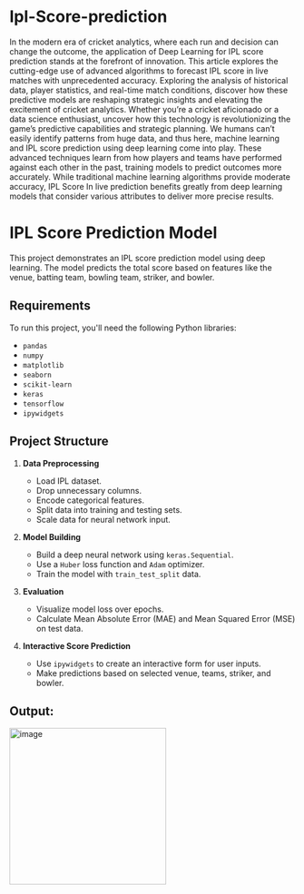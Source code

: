 # Ipl-Score-prediction

In the modern era of cricket analytics, where each run and decision can change the outcome, the application of Deep Learning for IPL score prediction stands at the forefront of innovation. This article explores the cutting-edge use of advanced algorithms to forecast IPL score in live matches with unprecedented accuracy. Exploring the analysis of historical data, player statistics, and real-time match conditions, discover how these predictive models are reshaping strategic insights and elevating the excitement of cricket analytics. Whether you’re a cricket aficionado or a data science enthusiast, uncover how this technology is revolutionizing the game’s predictive capabilities and strategic planning.
We humans can’t easily identify patterns from huge data, and thus here, machine learning and IPL score prediction using deep learning come into play. These advanced techniques learn from how players and teams have performed against each other in the past, training models to predict outcomes more accurately. While traditional machine learning algorithms provide moderate accuracy, IPL Score In live prediction benefits greatly from deep learning models that consider various attributes to deliver more precise results.

# IPL Score Prediction Model

This project demonstrates an IPL score prediction model using deep learning. The model predicts the total score based on features like the venue, batting team, bowling team, striker, and bowler.

## Requirements

To run this project, you'll need the following Python libraries:
- `pandas`
- `numpy`
- `matplotlib`
- `seaborn`
- `scikit-learn`
- `keras`
- `tensorflow`
- `ipywidgets`

## Project Structure

1. **Data Preprocessing**
   - Load IPL dataset.
   - Drop unnecessary columns.
   - Encode categorical features.
   - Split data into training and testing sets.
   - Scale data for neural network input.

2. **Model Building**
   - Build a deep neural network using `keras.Sequential`.
   - Use a `Huber` loss function and `Adam` optimizer.
   - Train the model with `train_test_split` data.

3. **Evaluation**
   - Visualize model loss over epochs.
   - Calculate Mean Absolute Error (MAE) and Mean Squared Error (MSE) on test data.

4. **Interactive Score Prediction**
   - Use `ipywidgets` to create an interactive form for user inputs.
   - Make predictions based on selected venue, teams, striker, and bowler.

## Output:
<img width="276" alt="image" src="https://github.com/user-attachments/assets/b7bcb829-2864-4c1d-bd05-615855ba20cb">

     
